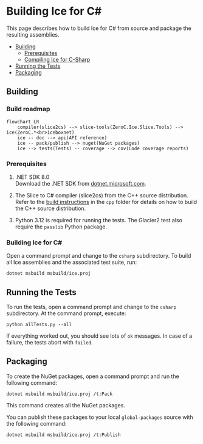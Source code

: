 # Building Ice for C\#

This page describes how to build Ice for C# from source and package the resulting assemblies.

- [Building](#building)
  - [Prerequisites](#prerequisites)
  - [Compiling Ice for C-Sharp](#compiling-ice-for-c-sharp)
- [Running the Tests](#running-the-tests)
- [Packaging](#packaging)

## Building

### Build roadmap

```mermaid
flowchart LR
    compiler(slice2cs) --> slice-tools(ZeroC.Ice.Slice.Tools) --> ice(ZeroC.*<br>iceboxnet)
    ice -- doc --> api(API reference)
    ice -- pack/publish --> nuget(NuGet packages)
    ice --> tests(Tests) -- coverage --> cov(Code coverage reports)
```

### Prerequisites

1. .NET SDK 8.0 \
   Download the .NET SDK from [dotnet.microsoft.com](https://dotnet.microsoft.com/en-us/download/dotnet).

2. The Slice to C# compiler (slice2cs) from the C++ source distribution. \
   Refer to the [build instructions](../cpp/BUILDING.md) in the `cpp` folder for details on how to build the C++ source
   distribution.

3. Python 3.12 is required for running the tests. The Glacier2 test also require the `passlib` Python package.

### Building Ice for C\#

Open a command prompt and change to the `csharp` subdirectory. To build all Ice assemblies and the associated test
suite, run:

```shell
dotnet msbuild msbuild/ice.proj
```

## Running the Tests

To run the tests, open a command prompt and change to the `csharp` subdirectory. At the command prompt, execute:

```shell
python allTests.py --all
```

If everything worked out, you should see lots of `ok` messages. In case of a failure, the tests abort with `failed`.

## Packaging

To create the NuGet packages, open a command prompt and run the following command:

```shell
dotnet msbuild msbuild/ice.proj /t:Pack
```

This command creates all the NuGet packages.

You can publish these packages to your local `global-packages` source with the following command:

```shell
dotnet msbuild msbuild/ice.proj /t:Publish
```
